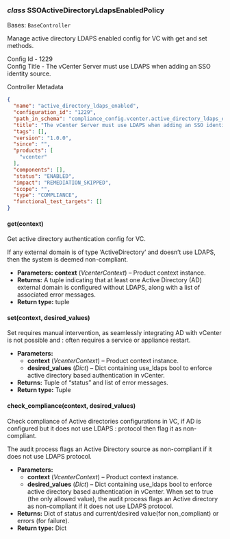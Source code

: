 ### *class* SSOActiveDirectoryLdapsEnabledPolicy

Bases: `BaseController`

Manage active directory LDAPS enabled config for VC with get and set methods.

Config Id - 1229
<br/>
Config Title - The vCenter Server must use LDAPS when adding an SSO identity source.
<br/>

Controller Metadata
```json
{
  "name": "active_directory_ldaps_enabled",
  "configuration_id": "1229",
  "path_in_schema": "compliance_config.vcenter.active_directory_ldaps_enabled",
  "title": "The vCenter Server must use LDAPS when adding an SSO identity source.",
  "tags": [],
  "version": "1.0.0",
  "since": "",
  "products": [
    "vcenter"
  ],
  "components": [],
  "status": "ENABLED",
  "impact": "REMEDIATION_SKIPPED",
  "scope": "",
  "type": "COMPLIANCE",
  "functional_test_targets": []
}
```

#### get(context)

Get active directory authentication config for VC.

If any external domain is of type ‘ActiveDirectory’ and doesn’t use LDAPS, then the system is deemed
non-compliant.
<br/>
* **Parameters:**
  **context** (*VcenterContext*) – Product context instance.
* **Returns:**
  A tuple indicating that at least one Active Directory (AD) external domain is configured without LDAPS,
  along with a list of associated error messages.
* **Return type:**
  tuple

#### set(context, desired_values)

Set requires manual intervention, as seamlessly integrating AD with vCenter is not possible and
: often requires a service or appliance restart.

* **Parameters:**
  * **context** (*VcenterContext*) – Product context instance.
  * **desired_values** (*Dict*) – Dict containing use_ldaps bool to enforce active directory based authentication in
    vCenter.
* **Returns:**
  Tuple of “status” and list of error messages.
* **Return type:**
  Tuple

#### check_compliance(context, desired_values)

Check compliance of Active directories configurations in VC, if AD is configured but it does not use LDAPS
: protocol then flag it as non-compliant.

The audit process flags an Active Directory source as non-compliant if it does not use LDAPS protocol.
<br/>
* **Parameters:**
  * **context** (*VcenterContext*) – Product context instance.
  * **desired_values** (*Dict*) – Dict containing use_ldaps bool to enforce active directory based authentication in
    vCenter. When set to true (the only allowed value), the audit process flags an Active directory as
    non-compliant if it does not use LDAPS protocol.
* **Returns:**
  Dict of status and current/desired value(for non_compliant) or errors (for failure).
* **Return type:**
  Dict
